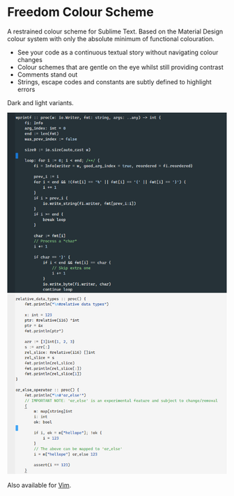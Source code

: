 
# Freedom Colour Scheme

A restrained colour scheme for Sublime Text. Based on the Material Design colour system with only the absolute minimum of functional colouration.

* See your code as a continuous textual story without navigating colour changes
* Colour schemes that are gentle on the eye whilst still providing contrast
* Comments stand out
* Strings, escape codes and constants are subtly defined to highlight errors

Dark and light variants.

![Dark](freedom-dark.png)
![Light](freedom-light.png)

Also available for [Vim](https://github.com/frithrah/freedom-vim).

